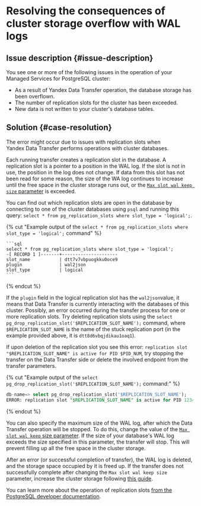 # Resolving the consequences of cluster storage overflow with WAL logs



## Issue description {#issue-description}

You see one or more of the following issues in the operation of your Managed Services for PostgreSQL cluster:

* As a result of Yandex Data Transfer operation, the database storage has been overflown.
* The number of replication slots for the cluster has been exceeded.
* New data is not written to your cluster's database tables.

## Solution {#case-resolution}

The error might occur due to issues with replication slots when Yandex Data Transfer performs operations with cluster databases.

Each running transfer creates a replication slot in the database.
A replication slot is a pointer to a position in the WAL log. If the slot is not in use, the position in the log does not change.
If data from this slot has not been read for some reason, the size of the WA log continues to increase until the free space in the cluster storage runs out, or the [`Max slot wal keep size` parameter](../../../managed-postgresql/concepts/settings-list.md) is exceeded.

You can find out which replication slots are open in the database by connecting to one of the cluster databases using `psql` and running this query: `select * from pg_replication_slots where slot_type = 'logical';`.

{% cut "Example output of the `select * from pg_replication_slots where slot_type = 'logical';` command" %}

    ```sql
    select * from pg_replication_slots where slot_type = 'logical';
    -[ RECORD 1 ]-------+---------------------
    slot_name           | dtt7v7vbpuogkku0oce9
    plugin              | wal2json
    slot_type           | logical
    ```

{% endcut %}

If the `plugin` field in the logical replication slot has the `wal2json`value, it means that Data Transfer is currently interacting with the databases of this cluster.
Possibly, an error occurred during the transfer process for one or more replication slots.
Try deleting replication slots using the `select pg_drop_replication_slot('$REPLICATION_SLOT_NAME');`  command, where `$REPLICATION_SLOT_NAME` is the name of the stuck replication port (in the example provided above, it is `dtt8d6vbqjdikau1oaq1`).

If upon deletion of the replication slot you see this error: `replication slot "$REPLICATION_SLOT_NAME" is active for PID $PID_NUM`, try stopping the  transfer on the Data Transfer side or delete the involved endpoint from the transfer parameters.

{% cut "Example output of the `select pg_drop_replication_slot('$REPLICATION_SLOT_NAME');` command:" %}

```sql
db-name=> select pg_drop_replication_slot('$REPLICATION_SLOT_NAME');
ERROR: replication slot "$REPLICATION_SLOT_NAME" is active for PID 12345
```
{% endcut %}

You can also specify the maximum size of the WAL log, after which the Data Transfer operation will be stopped. To do this, change the value of the [`Max slot wal keep` size parameter](../../../managed-postgresql/concepts/settings-list.md). If the size of your database's WAL log exceeds the size specified in this parameter, the transfer will stop.
This will prevent filling up all the free space in the cluster storage.

After an error (or successful completion of transfer), the WAL log is deleted, and the storage space occupied by it is freed up.
If the transfer does not successfully complete after changing the `Max slot wal keep size` parameter, increase the cluster storage following [this guide](../../../managed-postgresql/operations/update.md#change-disk-size).

You can learn more about the operation of replication slots [from the PostgreSQL developer documentation](https://www.postgresql.org/docs/current/view-pg-replication-slots.html).